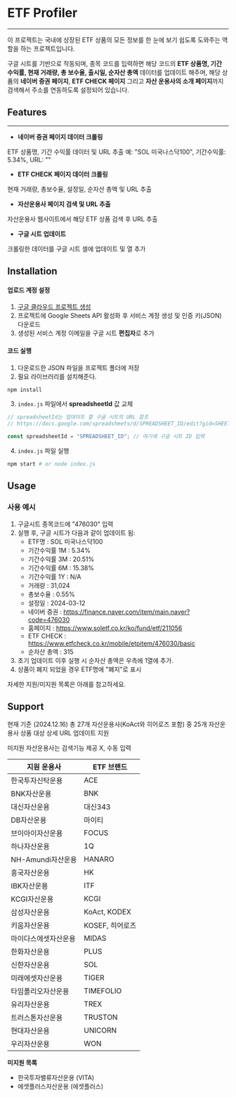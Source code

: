 <!-- Heading -->

# ETF Profiler

---

이 프로젝트는 국내에 상장된 ETF 상품의 모든 정보를 한 눈에 보기 쉽도록 도와주는 역할을 하는 프로젝트입니다.

구글 시트를 기반으로 작동되며, 종목 코드를 입력하면 해당 코드의 **ETF 상품명, 기간 수익률, 현재 거래량, 총 보수율, 출시일, 순자산 총액** 데이터를 업데이트 해주며, 해당 상품의 **네이버 증권 페이지**, **ETF CHECK 페이지** 그리고 **자산 운용사의 소개 페이지**까지 검색해서 주소를 연동하도록 설정되어 있습니다.

## Features

---

- **네이버 증권 페이지 데이터 크롤링**

ETF 상품명, 기간 수익률 데이터 및 URL 추출
예: "SOL 미국나스닥100", 기간수익률: 5.34%, URL: ""

- **ETF CHECK 페이지 데이터 크롤링**

현재 거래량, 총보수율, 설정일, 순자산 총액 및 URL 추출

- **자산운용사 페이지 검색 및 URL 추출**

자산운용사 웹사이트에서 해당 ETF 상품 검색 후 URL 추출

- **구글 시트 업데이트**

크롤링한 데이터를 구글 시트 셀에 업데이트 및 열 추가

## Installation

#### 업로드 계정 설정

1. [구글 클라우드 프로젝트 생성](https://console.cloud.google.com/projectcreate)
2. 프로젝트에 Google Sheets API 활성화 후 서비스 계정 생성 및 인증 키(JSON) 다운로드
3. 생성된 서비스 계정 이메일을 구글 시트 **편집자**로 추가

#### 코드 실행

1. 다운로드한 JSON 파일을 프로젝트 폴더에 저장
2. 필요 라이브러리를 설치해준다.

```bash
npm install
```

3.  `index.js` 파일에서 **spreadsheetId** 값 교체

```javascript
// spreadsheetId는 업데이트 할 구글 시트의 URL 참조
// https://docs.google.com/spreadsheets/d/SPREADSHEET_ID/edit?gid=SHEET_ID#gid=SHEET_ID

const spreadsheetId = "SPREADSHEET_ID"; // 여기에 구글 시트 ID 입력
```

4. `index.js` 파일 실행

```bash
npm start # or node index.js
```

## Usage

### 사용 예시

1. 구글시트 종목코드에 "476030" 입력
2. 실행 후, 구글 시트가 다음과 같이 업데이트 됨:
   - ETF명 : SOL 미국나스닥100
   - 기간수익률 1M : 5.34%
   - 기간수익률 3M : 20.51%
   - 기간수익률 6M : 15.38%
   - 기간수익률 1Y : N/A
   - 거래량 : 31,024
   - 총보수율 : 0.55%
   - 설정일 : 2024-03-12
   - 네이버 증권 : https://finance.naver.com/item/main.naver?code=476030
   - 홈페이지 : https://www.soletf.co.kr/ko/fund/etf/211056
   - ETF CHECK : https://www.etfcheck.co.kr/mobile/etpitem/476030/basic
   - 순자산 총액 : 315
3. 초기 업데이트 이후 실행 시 순자산 총액은 우측에 1열에 추가.
4. 상품이 폐지 되었을 경우 ETF명에 "폐지"로 표시

자세한 지원/미지원 목록은 아래를 참고하세요.

## Support

현재 기준 (2024.12.16) 총 27개 자산운용사(KoAct와 히어로즈 포함) 중 25개 자산운용사 상품 대상 상세 URL 업데이트 지원

미지원 자산운용사는 검색기능 제공 X, 수동 입력

| 지원 운용사          | ETF 브랜드      |
| -------------------- | --------------- |
| 한국투자신탁운용     | ACE             |
| BNK자산운용          | BNK             |
| 대신자산운용         | 대신343         |
| DB자산운용           | 마이티          |
| 브이아이자산운용     | FOCUS           |
| 하나자산운용         | 1Q              |
| NH-Amundi자산운용    | HANARO          |
| 흥국자산운용         | HK              |
| IBK자산운용          | ITF             |
| KCGI자산운용         | KCGI            |
| 삼성자산운용         | KoAct, KODEX    |
| 키움자산운용         | KOSEF, 히어로즈 |
| 마이다스에셋자산운용 | MIDAS           |
| 한화자산운용         | PLUS            |
| 신한자산운용         | SOL             |
| 미래에셋자산운용     | TIGER           |
| 타임폴리오자산운용   | TIMEFOLIO       |
| 유리자산운용         | TREX            |
| 트러스톤자산운용     | TRUSTON         |
| 현대자산운용         | UNICORN         |
| 우리자산운용         | WON             |

**미지원 목록**

- 한국투자밸류자산운용 (VITA)
- 에셋플러스자산운용 (에셋플러스)
